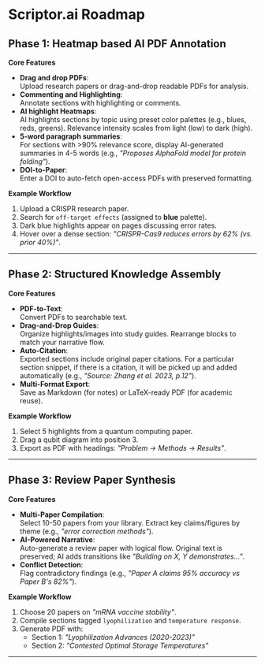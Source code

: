 # Scriptor.ai Roadmap

## Phase 1: Heatmap based AI PDF Annotation
**Core Features**  
- **Drag and drop PDFs**:  
  Upload research papers or drag-and-drop readable PDFs for analysis.
- **Commenting and Highlighting**:  
  Annotate sections with highlighting or comments.
- **AI highlight Heatmaps**:  
  AI highlights sections by topic using preset color palettes (e.g., blues, reds, greens). Relevance intensity scales from light (low) to dark (high).  
- **5-word paragraph summaries**:  
  For sections with >90% relevance score, display AI-generated summaries in 4-5 words (e.g., *"Proposes AlphaFold model for protein folding"*).  
- **DOI-to-Paper**:  
  Enter a DOI to auto-fetch open-access PDFs with preserved formatting.  

**Example Workflow**  
1. Upload a CRISPR research paper.  
2. Search for `off-target effects` (assigned to **blue** palette).  
3. Dark blue highlights appear on pages discussing error rates.  
4. Hover over a dense section: *"CRISPR-Cas9 reduces errors by 62% (vs. prior 40%)"*.  

---

## Phase 2: Structured Knowledge Assembly  
**Core Features**  
  - **PDF-to-Text**:  
    Convert PDFs to searchable text.
- **Drag-and-Drop Guides**:  
  Organize highlights/images into study guides. Rearrange blocks to match your narrative flow.  
- **Auto-Citation**:  
  Exported sections include original paper citations. For a particular section snippet, if there is a citation, it will be picked up and added automatically (e.g., *"Source: Zhang et al. 2023, p.12"*).  
- **Multi-Format Export**:  
  Save as Markdown (for notes) or LaTeX-ready PDF (for academic reuse).  

**Example Workflow**  
1. Select 5 highlights from a quantum computing paper.  
2. Drag a qubit diagram into position 3.  
3. Export as PDF with headings: *"Problem → Methods → Results"*.  

---

## Phase 3: Review Paper Synthesis  
**Core Features**  
- **Multi-Paper Compilation**:  
  Select 10-50 papers from your library. Extract key claims/figures by theme (e.g., *"error correction methods"*).  
- **AI-Powered Narrative**:  
  Auto-generate a review paper with logical flow. Original text is preserved; AI adds transitions like *"Building on X, Y demonstrates..."*.  
- **Conflict Detection**:  
  Flag contradictory findings (e.g., *"Paper A claims 95% accuracy vs Paper B's 82%"*).  

**Example Workflow**  
1. Choose 20 papers on *"mRNA vaccine stability"*.  
2. Compile sections tagged `lyophilization` and `temperature response`.  
3. Generate PDF with:  
   - Section 1: *"Lyophilization Advances (2020-2023)"*  
   - Section 2: *"Contested Optimal Storage Temperatures"*  

---
